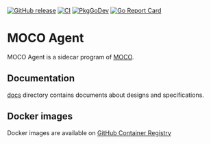 [![GitHub release](https://img.shields.io/github/release/cybozu-go/moco-agent.svg?maxAge=60)][releases]
[![CI](https://github.com/cybozu-go/moco-agent/actions/workflows/ci.yaml/badge.svg)](https://github.com/cybozu-go/moco-agent/actions/workflows/ci.yaml)
[![PkgGoDev](https://pkg.go.dev/badge/github.com/cybozu-go/moco-agent?tab=overview)](https://pkg.go.dev/github.com/cybozu-go/moco-agent?tab=overview)
[![Go Report Card](https://goreportcard.com/badge/github.com/cybozu-go/moco-agent)](https://goreportcard.com/report/github.com/cybozu-go/moco-agent)

# MOCO Agent

MOCO Agent is a sidecar program of [MOCO][].

## Documentation

[docs](docs/) directory contains documents about designs and specifications.

## Docker images

Docker images are available on [GitHub Container Registry](https://github.com/orgs/cybozu-go/packages/container/package/moco-agent)

[releases]: https://github.com/cybozu-go/moco-agent/releases
[MOCO]: https://github.com/cybozu-go/moco
